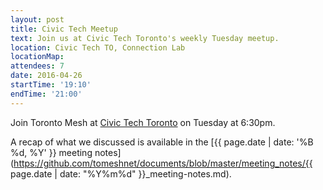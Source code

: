 ```yaml
---
layout: post
title: Civic Tech Meetup
text: Join us at Civic Tech Toronto's weekly Tuesday meetup.
location: Civic Tech TO, Connection Lab
locationMap:
attendees: 7
date: 2016-04-26
startTime: '19:10'
endTime: '21:00'
---
```


Join Toronto Mesh at [Civic Tech Toronto](http://civictech.ca) on Tuesday at 6:30pm.

A recap of what we discussed is available in the [{{ page.date | date: '%B %d, %Y' }} meeting notes](https://github.com/tomeshnet/documents/blob/master/meeting_notes/{{ page.date | date: "%Y%m%d" }}_meeting-notes.md).
